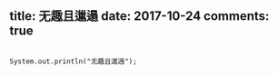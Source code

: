 title: 无趣且邋遢
date: 2017-10-24 
comments: true
---------------
<!-- more -->

```

System.out.println("无趣且邋遢");

```
